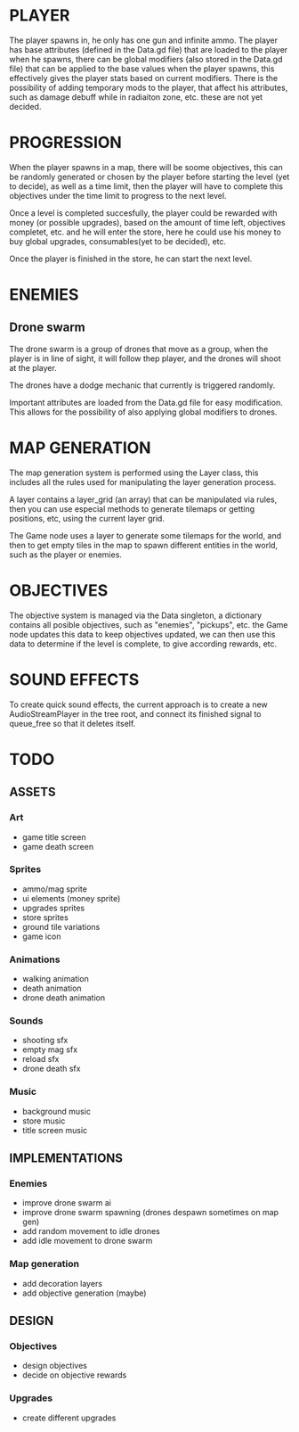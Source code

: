 # PLAYER

The player spawns in, he only has one gun and infinite ammo. The player has base attributes
(defined in the Data.gd file) that are loaded to the player when he spawns, there can be
global modifiers (also stored in the Data.gd file) that can be applied to the base values
when the player spawns, this effectively gives the player stats based on current modifiers.
There is the possibility of adding temporary mods to the player, that affect his attributes,
such as damage debuff while in radiaiton zone, etc. these are not yet decided.  

# PROGRESSION

When the player spawns in a map, there will be soome objectives, this can be randomly generated
or chosen by the player before starting the level (yet to decide), as well as a time limit,
then the player will have to complete this objectives under the time limit to progress to the next level.  

Once a level is completed succesfully, the player could be rewarded with money (or possible upgrades),
based on the amount of time left, objectives completet, etc. and he will enter the store,
here he could use his money to buy global upgrades, consumables(yet to be decided), etc.  

Once the player is finished in the store, he can start the next level.

# ENEMIES

## Drone swarm

The drone swarm is a group of drones that move as a group, when the player is in line of sight,
it will follow thep player, and the drones will shoot at the player.  

The drones have a dodge mechanic that currently is triggered randomly.  

Important attributes are loaded from the Data.gd file for easy modification.  This allows
for the possibility of also applying global modifiers to drones.

# MAP GENERATION

The map generation system is performed using the Layer class, this includes all the rules used for manipulating
the layer generation process.  

A layer contains a layer_grid (an array) that can be manipulated via rules, then you can use especial
methods to generate tilemaps or getting positions, etc, using the current layer grid.  

The Game node uses a layer to generate some tilemaps for the world, and then to get empty tiles in the map
to spawn different entities in the world, such as the player or enemies.

# OBJECTIVES

The objective system is managed via the Data singleton, a dictionary contains all posible objectives,
such as "enemies", "pickups", etc. the Game node updates this data to keep objectives updated,
we can then use this data to determine if the level is complete, to give according rewards, etc.

# SOUND EFFECTS

To create quick sound effects, the current approach is to create a new AudioStreamPlayer in the tree root,
and connect its finished signal to queue_free so that it deletes itself.

# TODO

## ASSETS

### Art

- game title screen
- game death screen

### Sprites

- ammo/mag sprite
- ui elements (money sprite)
- upgrades sprites
- store sprites
- ground tile variations
- game icon

### Animations

- walking animation
- death animation
- drone death animation

### Sounds

- shooting sfx
- empty mag sfx
- reload sfx
- drone death sfx

### Music

- background music
- store music
- title screen music

## IMPLEMENTATIONS

### Enemies

- improve drone swarm ai
- improve drone swarm spawning (drones despawn sometimes on map gen)
- add random movement to idle drones
- add idle movement to drone swarm

### Map generation

- add decoration layers
- add objective generation (maybe)

## DESIGN

### Objectives

- design objectives
- decide on objective rewards

### Upgrades

- create different upgrades
